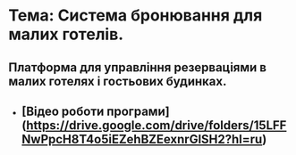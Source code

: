 # Тема: Система бронювання для малих готелів.
## Платформа для управління резерваціями в малих готелях і гостьових будинках.
+ ## [Відео роботи програми] (https://drive.google.com/drive/folders/15LFFNwPpcH8T4o5iEZehBZEexnrGlSH2?hl=ru)
